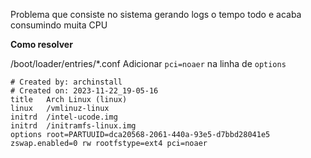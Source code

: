Problema que consiste no sistema gerando logs o tempo todo e acaba consumindo muita CPU

**Como resolver**

/boot/loader/entries/\*.conf
Adicionar `pci=noaer` na linha de `options`
```
# Created by: archinstall
# Created on: 2023-11-22_19-05-16
title   Arch Linux (linux)
linux   /vmlinuz-linux
initrd  /intel-ucode.img
initrd  /initramfs-linux.img
options root=PARTUUID=dca20568-2061-440a-93e5-d7bbd28041e5 zswap.enabled=0 rw rootfstype=ext4 pci=noaer
```